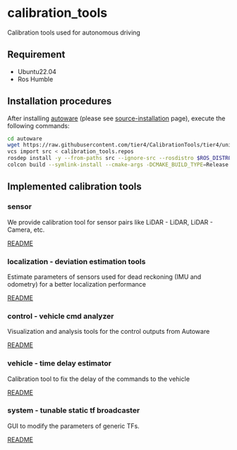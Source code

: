 # calibration_tools

Calibration tools used for autonomous driving

## Requirement

- Ubuntu22.04
- Ros Humble

## Installation procedures

After installing [autoware](https://github.com/tier4/autoware) (please see [source-installation](https://autowarefoundation.github.io/autoware-documentation/main/installation/autoware/source-installation/) page), execute the following commands:

```bash
cd autoware
wget https://raw.githubusercontent.com/tier4/CalibrationTools/tier4/universe/calibration_tools.repos
vcs import src < calibration_tools.repos
rosdep install -y --from-paths src --ignore-src --rosdistro $ROS_DISTRO
colcon build --symlink-install --cmake-args -DCMAKE_BUILD_TYPE=Release
```

## Implemented calibration tools

### sensor

We provide calibration tool for sensor pairs like LiDAR - LiDAR, LiDAR - Camera, etc.

[README](sensor/README.md)

### localization - deviation estimation tools

Estimate parameters of sensors used for dead reckoning (IMU and odometry) for a better localization performance

[README](localization/deviation_estimation_tools/ReadMe.md)

### control - vehicle cmd analyzer

Visualization and analysis tools for the control outputs from Autoware

[README](control/vehicle_cmd_analyzer/README.md)

### vehicle - time delay estimator

Calibration tool to fix the delay of the commands to the vehicle

[README](vehicle/time_delay_estimator/README.md)

### system - tunable static tf broadcaster

GUI to modify the parameters of generic TFs.

[README](system/tunable_static_tf_broadcaster/README.md)
